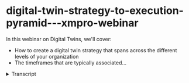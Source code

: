 # digital-twin-strategy-to-execution-pyramid---xmpro-webinar
<!-- embeded video removed -->



In this webinar on Digital Twins, we'll cover: 
- How to create a digital twin strategy that spans across the different levels of your organization
- The timeframes that are typically associated...
<details>
<summary>Transcript</summary>In this webinar on Digital Twins, we'll cover: 
- How to create a digital twin strategy that spans across the different levels of your organization
- The timeframes that are typically associated...
good morning good afternoon good evening

everyone and thank you for joining this

webinar on digital twin strategy

looking at our

strategy to execution

pyramid thank you for joining and let's

jump straight in

so i'm peter vance gothbeck um i'm the

ceo at xmpro and

my background in digital twin started

about six or seven years ago

uh leading the industry the digital twin

interoperability task group inside the

internet consortium

and for the last two years i have also

been involved with the digital twin

consortium where i lead the natural

resources working group

and with um cheyenne from

deloitte previously with ge i also

co-wrote a book on building industrial

digital twins how to design develop

deploy and

create these digital twin solutions um

for real world industries so i have some

background in this and i thought i'd

share some of the learns that we've had

over the last couple of years in terms

of how to connect all of this and create

a coherent strategy for digital twins in

the

organization before we start uh with the

strategy side i thought i'd take just a

few

minutes and make sure that we sort of

have the same understanding around what

we mean

around some of the digital twin

concepts and and definitions we are we

often find a lot of confusion around

what digital twins are this is my view

so

and that will be the context of the

presentation as well so

using the digital twin consortium's

definition it's a virtual representation

of real world entities which could be uh

which could mean a number of things and

a key aspect is that it is synchronized

at the same at this specified

frequency and fidelity

and it's underpinned by three

key

enablers for from a digital twin

perspective the first is that it is

there to support decision making

and understanding and driving effective

actions the second one is that it is

kind of built on real-time data

as well as historical data and the idea

is that it can represent

the past what's happening right now and

also simulate predicted futures

and it is all driven

and motivated motivated by outcomes

which links to our strategy discussion

of today

it is focused on use cases and again

i'll talk around how that fits into the

strategy side of things

and obviously this all needs data that

sits behind it and you need to know what

this thing needs to do so it requires

the main knowledge so those are the

three pillars

that that underpin the definition from a

digital twin perspective to put that

into a picture um

we have the physical environment over

here

the entity of sorts it could be any type

and on the side we have the virtual

representation

and there's data that is synchronized

and sometimes some of the information

can go back

um and we have um the twinning rate

which is that that synchronization and

this is physical to virtual connection

which could

um

go bi-directional or both ways

one of the key concepts of a digital

twin is that it's a model-driven

architecture

if you gonna go back to what uh what

from a software design pattern

it's actually that it's built that

digital twins are built to a model or a

prototype well but

dr greaves

initially turned a digital twin

prototype so

the prototype is the template we

sometimes talk around templates but

there's a certain template for a certain

class of asset

so for example

we have a a template for these pumps

and then

each of the individual pumps are then

instantiated so there's a

each of these use the same model

so those are referred to as the

instances or digital twin instances and

if you combine some of these things in

different way shapes or form either a

number of these together or different

ones of these but into a single thing a

a single higher level twin

these are referred to as the digital

twin aggregates or

quite often as composites as well

how this all fits together from a you

know when is it

or when does it get instantiated when

does it become a twin if you look at a

product life cycle again it's like at

that pump or a motor or

or any um

entity and this could be a supply chain

or something like that as well which

falls under more the process type of

digital twins but if we look at that

pump or motor

when we just have a model

we still don't have a twin we have got a

digital twin template or digital twin

prototype but it's not necessarily a

digital twin when the decision is made

to make that so i can get a serial

number or allocate some unique

identifier to it and then start

populating the the the model with some

real-time information around the either

design manufacturing or whatever it is

um that's when the twin is instantiated

and now i'm starting to create the

physical device

as you can see now we have an instance

and we have the type and as we start

putting this together in a larger either

system or system of systems even

we get to

and we start putting system context to

it

we start building out and start building

these aggregate or composite digital

twins and then when we put them into

operation we get real-time telemetry and

other data to it

this is when

we actually add another dimension

from a digital twin perspective

if we look at the factory however the

life cycle could look slightly different

and you know the the facility that we

created to do this so in that we may

plan design bolt commission operate

maintain and improve the facility there

are use cases across all of this but

those tend to be quite often project

driven and this is continuous and this

is where different

types of of twins fit in as well what we

refer to as simulation twins and

operational

twins

and i'll touch a little bit on the

difference on on some of those as well

but that's

more from a factory perspective how this

would fit in

another question that we all that we

quite often get is what's the difference

between a digital thread and a um

a digital twin and if we look at those

lifecycle phases depending on how you

represent them

um digital twin use cases typically span

across they address a specific problem

you're hiring the twin to do a specific

thing in that life cycle

and the digital thread is that digital

breadcrumb that builds up data across

all the different life cycles so

i can then track throughout the life

cycle

all the interactions

that the

product or or environment facility had

with different use cases and how that um

is built up to

again just very high level um if

anyone's interested we can we um we can

delve into this in a

in a later

webinar going more into some of these

concepts but that was just at a high

level the one last question that i often

get is so is a simulation model a

digital twin because we've spent a lot

of money on building these simulation

models using computational fluid

dynamics all of this and you know how

does this is this a digital twin

if you go back to the

the definition if it's not synchronized

at a certain frequency and fidelity it

is a digital twin prototype potentially

it is a model if it is synchronized then

it can become a digital to an instance i

can use the same

simulation model

in i can either connect it up

or not

and that would be the difference so

using or creating this digital twin

prototypes they are critical in design

but some of them may be thrown away or a

lot of them might be thrown away and

actually not used

in the

digital or the instantiation of digital

twins when i take that same

uh simulation model and i wire it up

with uh and synchronize it at a certain

frequency and fidelity

that's when it becomes a simulation twin

versus a simulation model so that's just

at a very high level some of the

concepts that we we refer to quite often

when we talk about digital twins but

let's change gears

and talk around the strategy side of

things so

refer to this as the digital twin

strategy to execution pyramid and again

we like to use

frameworks for this now what we've seen

over the last couple of years working

with the number of customers on this in

la in in in various industries and at

various

sizes of enterprises

if it's done right it is an accelerator

for digital transformation which is kind

of the holy grail that a lot of

organizations are trying to achieve with

this the important part is that um

that that

the the value levers um

should be connected almost as golden

threads from the top to the bottom of

the the

organization and that's what drives a

real change so what we

see

seeing is that

digital twins done right

actually focus on pulling the right

value levers

to get quick

time to to return on investment and that

will drive more adoption making sure it

is connected that golden shred

is a key aspect of being able to achieve

that and if you want to do this at scale

you want to do this in a short period of

time it does require a kind of a

composable or reuse of package

capabilities

and this is the topic of another webinar

but for today we'll focus on

how to create that digital twin strategy

that spans across the different levels

of your organization

so

at a strategic level

the digital twin provides a macro view

on on business metrics

it focuses

it differs from from

from kind of loose standing

dashboard kpis that we quite often see

because it's a more integrated view

that you can only achieve if you look at

it from a model driven approach if you

look at your business from a model

driven approach and quite often that

model

is the value chain across uh the

business so

it ideally models

the the business from my a macro view

and again it differs from from just

loose standing um dashboards that

managers use in the sense that uh

there's a thread which i'll which i'll

go into in a bit more detail at a

tactical level

the digital twin support

planning functions so and it is really

focused on removing constraints because

it's one of the challenges that we have

in organizations we have limited

resources

in different way shapes are formed and

what we need to do is make sure that in

order to get our strategic view

executed that we actually manage the

constraints that sit in the middle and

that's quite often a planning view

and then lastly we have

the task view which is at the

operational level we focus on how to get

things done

but again how it's connected now the

quite often the the time frames or the

application for this differ so when we

put a lens on we look at

at a strategic level

quite often it starts off with

annual quarterly or those kind of

reportings

even down to weekly and there are some

metrics which may be at a at a strategic

level important to understand on on a

daily basis

likewise with

tactical because it's so focused on on

um on constraints it looks at um

almost all four levels of time frame so

so that it can provide a holistic view

from a from a planning perspective and

at the task level

um quite often

it is it is predominantly focused on

what what's happening right now um so uh

by the hour

um with a view on daily and quite often

i need to also understand how this fits

or what i'll have you know what's

happening

from a weekly

time frame and how my actions uh impact

that

so that provides just a kind of a high

level

view in terms of the the the different

requirements um for this so

looking at it from a from a um

uh

you know what are you

we often refer to to digital twins are

hired to support different users at

different levels

and and

we typically see that those strategic

digital twins service executives and

senior management likewise with tactical

that supervisors engineers planners

those type of roles especially in asset

intensive industries and then

operators and technicians people who are

really focused on how do we make those

things happen right now at that

operational level

what i forgot to mention on the previous

slide it is focused on four

quite often in asset intensive

industries there's four four main mega

use case buckets

the first one is around business

performance

which

tend to be more strategic

and um and tactical

the the the process optimization is

quite a is

again it could be the physical process

like you have in a mine or it could be

the business process

optimization side esg monitoring

compliance we see so much more of that

emerging where digital tunes have a

significant role in making sure that we

are compliant in terms of

a number of the initiatives going on and

you know where this all started for a

lot of organizations was around asset

performance um use cases so these are

the kind of four main buckets that we

see

um where value levers are

identified from a digital twin

perspective

the uh

the interesting thing with uh

this pyramid or

it almost mimics how we synthesize and

get data so at operational data at the

operational level we have a lot of data

and a lot of data collection

and as we go up we start turning that

data into information

right to the top so

we're seeing that

the strategic side of the business

requires quite often less integration

points

but what we see is that this is that the

impact of the decisions made at that

level

it quite often has a bigger impact on

those levers and um the overall business

impact

and

uh as it goes down the the the impact of

the decisions get smaller doesn't mean

that the decisions are less important

it is just in terms of how it impacts

the overall outcome when you drive

towards

certain outcomes

it's interesting i i recently saw this

from a guard on a gartner report and

it's interesting to see how they

anticipate digital twins grow so

um what you see the light blue is 20 21

this is all where we are right now

discrete or single type iot based uh

digital twins seem to be predominant and

and as we

a digital twin of an organization is

more that business process level the

business level view and then the

composite is the ones that we start

putting together it's really interesting

to see how they anticipate that grow and

if we

align that with the different

use case types i think at the moment

we're seeing a lot more of these single

um let me monitor let me build something

around a specific asset but as this goes

forward um

there's a lot more awareness and

the value will be realized

on digital twins as we start building

out to more higher levels and and and

help drive better decisions

uh from a strategic point of view

so i thought that was just interesting

how that aligned with what we what we're

seeing

in terms of our experience and working

with customers in in different

specifically asset intensive industries

it's interesting to see how the ones who

do it well um how that is approached and

here's an example of on

looking at from a mining perspective so

um you know this

the strategic levers here that drives

the digital twins

a lot of mining organizations are now in

a position due to some the global

challenges

and supply chain problems and things

like that where they can literally sell

as much as they can dig out the ground

so

the value leaders are that obviously

safety and esg

are key focus areas for all of those

industries but inside that

right now a lot of organizations are

they

again they can sell as much as they can

dig out the ground so they need to run

more often as a as a key

value driver when you're running you

need to produce more tons

when you're recovering those stuns

that you've dug out the ground in the

chemical processes

you need to recover more

and in all of this how do we focus also

on making sure that we're not blowing

out our costs as we do this

and that is the the strategic view that

the senior executives want to have and

that's the role that they want to hire a

digital twin to give them decision

support on how we're doing around this

that's then broken down into

different initiatives so you know for

each of those you can identify a number

of different initiatives so in order to

run more we need to reduce the might the

the shutdown the duration that our

shutdowns take um and also

the um

can we get away with um less bi-weekly

or can we extend the periods or things

like that

um

same with running more product oh so

creating more products so how do we make

sure that the conveyors are more

operational how do we from a recovery

point of view from looking at our

chemical processes how can we optimize

that

um

lowering cost if we bring in digital

twins to help us with that

we all we should always look at

how does the thread for each of those go

from the top to the bottom so how do we

connect that runoff and strategic to the

tactical application and then the

operational side of it so that is

really the what i would call the magic

source

how this

digital

how you get from the top to the bottom

that it is always focused on driving

the key value levers

otherwise you are building or a digital

twins that one that won't drive roi

and

make sure that

to ask the question what are the

decision support or decision automation

requirements at each level of the

triangle for each of these initiatives

to make sure that we establish this

this

golden thread between the strategic and

the tactical side of it sometimes

and we've seen organizations just start

with at the operational level i want to

build this one thing

if you don't ask the question how does

it support a tactical of you in

organization how does it support the

strategy

those things don't tend to go anywhere

but practically how do you do this how

do you connect

so when you link this

this

garden thread through all of this what

we find very useful is if you use

diagrams like this in that where

you really start with for a specific use

case that specific initiative that we

identified so right at the top it is run

more often

and the the um specific um

uh objective that we're going to going

to try and do is reduce the shutdown

times on our plant

those metrics then go in the top and for

each of these you draw them down and

describe what it would look like what

the twin would be or what the

operational requirement would be

from a key metric perspective what are

the key metrics we're going to deliver

so if we understand what the metric is

we can then look at what analytic and

provided and then we can look at what

data do we need to drive that analytic

so again

if each of these we know what the

outcome is that we want to achieve what

is the thing we're going to measure at

each level

for that initiative

if we know that

that key metric we can then

understand what analytic will give that

to us what do we have to do to calculate

or work it out and then we will know

what data to so don't start with i've

got all this data what can i do with it

which is one of the biggest

bug bears that i have

with

how people often look at digital twins

so this framework is very simple but

very very effective to put on a screen

and work with the team to make sure now

what does it look like when you put some

of this into action so

again those metrics um

at each level so whether you're going

from the overall site to the to

a plant level right down to equipment

level how does it break

down and how does it fit

together to to provide that gold that

golden thread view going through

the best way to describe this is just to

also show you a few examples of this so

if we look at that strategic event board

and here's an example of a value chain

the the

data and values have been anonymized so

that

we don't

show any any

customers real data but

this is a whole value chain for a senior

executive team that and the senior

executives

objective of this is i have a lot to do

when i get into the office um today

let me have a look at this and

understand where i need to apply my

energy now how does this differ from a

normal dashboard that you would have

well

there's real-time monitoring on these

kpis

and as soon as one of those kpis

fall out of a certain range or business

rule that you've defined which in this

instance we present as an executive

recommendation

then it would immediately

notify them and it could be an esg event

it could be a

breach on there could be a safety event

or anything like that but

from an operational perspective based on

those drivers that we've defined when

one of those things go out of spec i

need to know that i need to do something

right now

and again this is a holistic picture

this is a business this is a model of my

overall business it mimics my business

model as well

in terms of

how we want to sell and what we want to

drive so

key difference seems very simple

but i can see key metrics

updated in real time but also we can

make also make sure that we have

consistent

um responses and right and that we

respond to

to certain events that happen so that

when one mind has a problem or

that the other one

or if two minds have the same problem

that we don't have two different

responses in terms of the senior

executive how that is done we can set up

these executive recommendations review

them and make sure that we've got

consistent responses to these

so so that's just one another one would

be

um and this is in a gold mining

operation again i can see some of some

of the metrics that i'm looking at from

a monthly quarterly

and that kind of view but i can also see

what's happening right now with for

example my crushes

so um

and i know that if the crashes are out

i'm gonna have a bottleneck downstream

um i'll have to throttle back production

that's gonna have an impact i need to

intervene that's kind of

as a as a mind manager the only thing i

need to know today otherwise i'm going

to address some some of the other

challenges that i might have and again

you could see things like tailings and

some of the other key esg metrics on

there

likewise with

greenhouse emissions there's a lot more

pressure on executives to start

monitoring that in real time so how do i

make this part of

my business model or my model that i

need to look at

so some of it again is around quarter to

date here to date important things but

also what's happening right now where

are we with some safety

incidents that were reported over the

last um because i've got a couple of

thousand people um need to monitor this

and report on this so these are all key

things and it doesn't always have to be

that high fidelity um you know when you

look at this and again this is around

what's my real-time site kpis i know how

good are we doing around

the four things that i get compensated

on as or

incentivized on us the gm of a mine

and what does it break down into the

detail and again it's all about these

executive recommendations that when

things go then when we have a challenge

that we know exactly how um to respond

when we look at it from a tactical uh

perspective and and the connection

between all of this so there's a user

story for for the executives here

likewise with at a tactical level um

and i'll start with kind of a user story

at a tactical level so bruce dundee good

australian

um

is um

his role as a maintenance planner so he

slots into that tactical level

you can see the things that really

challenge him is that we understaffed um

we have if we make the wrong decisions

it's got a really big impact

i want to get promoted so these are the

personal drivers of that person which we

have to take in consideration when we

look at digital twins

and so based on his background there are

certain user stories and if you take the

crusher example that we saw you know

there was a

a problem with that red dot there was a

a crusher problem

i want to know when um

you know what the remaining use for life

is i've got six crushes if two of them

are out for maintenance at the same time

i've got a really big problem we have to

shut we have to throttle back production

so as a maintenance planner i want to

know when multiple crashes who

need over uh overlapping maintenance so

that i can tell the control room

actually to run these things faster

and i want to be able to simulate so

you'll see some of this so when we get

to the example but this is

the

important aspects of connecting um

the different levels so again

uber for his role around crashes there

are 12 different

things that need to be addressed or

questions that he's got to know now what

is the frequency of recent liner

changeouts so that you know how can we

improve the lifespan of of liners here's

the digital twin that represents that so

you could see you wanted to know if

there are two crashes out at the same

time um i need to know and so we need to

predict the line aware and there might

be some predictive analytics involved in

that in an actual fact there is in this

instance there's some predictive

analytics to predict the way on the

liner and if two of them overlap we need

to know in advance so we can tell the

control room to do something so again

this is giving them recommendations on

how to do that some of them are

overlapping some of them are doing other

things

and for each crusher you can then see

what is remaining in the predicted end

of life six days so if i go into that

crash and this is all driving lower cost

you know as a value lever

getting into that crusher here's the

actual crusher i can see how it's

running

i can see all the work orders and

everything associated this is what i

need from a planning perspective so that

i can do a next level

tell the operations how to operate this

um so

the interesting thing is i can also see

how this compares to

the previous liners that we've had in

this same crusher

so that's all important information from

a decision support perspective and again

this is all driving towards that

lowering the cost

um one of the other areas um you know

that will give you a health of how

my operational planning work not in my

maintenance planning but my operational

planning is

quite often if you've got multiple

control rooms and we look at the

the percentage time in normal ptin

how that looks and i can i compare

across multiple control rooms

and see how we are doing and so that we

know again from a planning perspective

and intervention perspective so this is

going down into a specific control room

looking at

the alarms

and percentage of time that that things

are running autonomously versus we have

to have manual intervention again that

gives us an understanding of the health

and

how i can plan around that what i need

to do and which

which areas are better than others in

terms of the performance of an

organization so that gives you kind of

an overview of the control room

side of things and then if i drill down

again on a specific area inside that you

know how how how good are we again at

certain of these so

um from a planning perspective

understanding which control loops and

things um are giving us the most issues

so we can plan those so that's kind of

the view the role

and i can do this across

all my different

control rooms on exactly the same model

so my digital twin is the model i then

instantiate it for the different control

rooms

at the operational level um

and again just going back to

the biggest challenge that we start

seeing here is how do we connect all of

this data this is where there's quite

often a lot of data complex

uh connections multiple systems cleaning

up the data wrangling doing all of that

and that

it's a key

most characteristic is

the

the data that goes to the top

quite often needs to go through these

processes in order to clean that up so

that i can drive the decisions that i'm

making right now

so this is looking at my operations view

process optimization i'm looking at

the different circuits here

on the crushing side for example right

now what's happening

on my

plant right now

and where are the potential bottlenecks

or where do we need to intervene

from that perspective

and again

just a

a similar view to that but focusing on

what's happening right now

and what can we do

to address some of those again all

recommendations or you can call them

alerts it could be recommendations

but that's how we drive it

again at the operational level i need to

know which bumps are giving me issues

right now you know what's happening on

my plant if there's nothing wrong with

this then no dot if there's something um

based and this could be

every second every millisecond even that

this analytic needs to that the digital

tool needs to analyze based on an

engineering model it could be that

simulation

model or

machine learning or just a rule and then

based on that great recommendations for

me so i can go into that piece of

equipment look at it and analyze it

further in terms of what i need to do

right now potentially from a maintenance

perspective

so those are the kind of three levels

and just to recap from a summary

perspective it is important to

strategically align your digital twins

with those value levers and establish

that golden thread so also make sure

that it drives what the business

outcomes are

and set the kpis at each level

and connect them through through them a

diagram as i showed earlier

that you make sure that you've got the

that each of those threads have their

kpis and how it would be measured um and

how it actually

delivers value so how do i connect all

this data and drive the better decisions

from the top

so

that is how we see the strategy pyramid

when we present this

it gives organizations kind of a clear

way of thinking about how do we do how

do we

um

not just have all these loose standing

digital twins that emerge almost like

spreadsheets in a business but how do we

make sure that we've got a strategy to

connect all of this together and drive

the business outcomes that we have

just uh

very briefly so what is xmpro and how do

we build digital twins we see ourselves

as an application composition platform

that provides a no code environment for

industrial business technologists aka

engineers and people like that

to create real-time event intelligence

apps composable digital twins and

industrial iot analytics solutions and

our focus is how can we help you with

business

capabilities to be able to create safer

greener and more responsible

industrial operations do it faster

and with higher efficiencies that make

it worthwhile for everyone that drives

value levers for everyone in the

ecosystem

quite often asked how do we fit into

this whole industrial ecosystem and

there are a number of players we see

ourselves as that composition platform

bringing things together connecting them

up composing

digital twins to be able to drive um

outcomes from from this

and then how do we do this well

um

we handle the data integration at that

at the bottom level

being able to aggregate it up

we

provide the

the user front-end so to enable that

decision support and also how do we set

up that recommendation structure and how

about let our digital twins become our

trusted advisor with recommended actions

when we have certain things at all

levels of the organization

so that's me

if you need to get if you want to get

hold of me

there's my email address

and what i'll do is open it up for

questions to see if there are any

questions

that people may have so

um

and uh so there's one from

antonia

i'm just going to break this out so that

i can read it better

apologies

excellent so if anyone's got any

questions just post them into the chat

they will go with questions for a while

and then

we'll wrap it up so the question is

given the supply chain challenges

companies are facing today is it

possible to build an operational digital

twin um of the end-to-end supply chain

yes in actual fact it's one of the areas

that we see

almost at that composite level one of

the biggest growth areas especially if

you've got multiple nodes so

we've as exxonpro we've been involved

with quite a large scale

digital twin of a supply chain for a

industrial manufacturer

who support i think

i have to check it's either

120 000 skus across

including in customers i think there are

almost a million nodes in the supply

chain

and it's all about short-term inventory

planning which is the biggest challenge

that they have

in terms of

operating across a large geographic

region

in europe for example and this is also

running in different areas but if they

take europe as a as a

uh example creating a digital twin

and it's all about in the end

the operational how do we move

how do we make decisions right now in

terms of where to make certain products

in a certain facility they've got a lot

of distributed facilities

almost micro factories

across a large area of europe and making

decisions around where certain orders

are made for fold how do we change

that that continuous mrp

is driven by the supply chain and having

that as a model driven based approach is

the only way that you can manage that at

scale

and again we know the biggest challenges

that they've had is a manager in a

certain region at a certain many factory

would make a certain decision on the

let me rephrase that slightly based on

the same data

they would get different outcomes

in different regions by different people

on the decision to be made around you

know do we make it here do we send it

across

um

to someone else do we do we change out a

product do we offer a customer something

else

that kind of thing

using this recommendation getting the

digital twin to provide that consistency

it's had a significant impact

for them

and in terms of the scale this is the

only way

they could scale that out and the

benefits of what we're seeing right now

with supply chains

being able to run that optimization

logic every 15 minutes

so that the digital twin can come up

with

new

new

suggestions

uh has proved invaluable from that

perspective

and then there's a follow-up

um so in these cases

thanks antonio follow-up question do

these cases install sensors on the

supplier facilities

yes

so what's interesting is there's

actually a mix so on there on their

larger customers they actually have

sensors

on let's call them tanks just for lack

of a better i don't want to go into

exactly

what

what the products are that they are

selling but

let's say there are facilities or like

tanks in

at the end customer

organizations

they well let me explain it like this

they actually supply

industrial gases

so it's all about filling cylinders and

doing

all of that and

for some critical infrastructure like

hospitals and others like that

they would have sensors installed at the

at the customer facility so that would

give them some real-time intelligence

the other part of the intelligence are

orders that are in the system that the

customers are placing like i need these

replenished or whatever but

um they are driving for large critical

infrastructure customers that they

actually have direct insight and connect

connectivity into those facilities

and know what the levels are um so that

i can supply them better and that's all

in the

um

supply chain

um there's a question from young on do

you have a inexperience of applying this

in health care in

personal care

also in personalized personalization of

care one of the things i didn't mention

on here

is that

before um

that diagram from gartner with the

discrete iot organization there's

actually digital to another person in

there i didn't include it in here

because of the focus was a little bit

more around some of the industrial

examples

but digital twin of a person um which

are

which

and a lot of the use cases are around um

personal health care the biggest

challenge with that right now

is yes we can do this

the privacy challenges right now is

still being worked through

um there's interesting use cases where

the same analogy applies so you have

certain

value drivers and those value drivers

might come from institutions like

governments local governments uh things

like that

in terms of what they want to drive from

from outcomes or delivering better

service how that needs to go into

planning and how that then gets executed

the challenge with healthcare

specifically

is um

[Music]

at the moment is there's still a lot of

concern from a privacy so if there's a

digital twin of me where is it going to

end up you know who's going to have

access but in terms of the use cases and

the application it is exactly the same

process and

and model area where we are seeing some

of the um

personalizer or the digital twin of the

of the person being used are in

crm and retail and you'd be

it's actually

really interesting to see what's

happening in the retail space around

creating digital twins

of

or taking the first the

the end consumer um digital twin and

overlaying that with

infrastructure and different so looking

at a shopping mall how people move where

the feet are and how can we sell

more retail space to larger retailers by

showing them what the

some of the behavior and characteristic

of people underneath that is so those

are some of the again the value drivers

are we want to sell

um we want to charge premium for for for

certain areas in our

shopping malls and then how does that

relate down all the way to the

operational site where we collect data

but also give people things back

i'm just mindful of time but i'll

quickly answer

there's another question can you

simulate a condition of a digital to an

instance with corresponding

so yes so

the question is can you simulate a

condition of a digital twin instance

while corresponding physical entity has

never experienced such conditions it's

one of the capabilities that we refer to

as synthetic data so how can you create

synthetic data that you could

potentially use so it could be modeled

based on

on existing data plus some exceptions

that you want to introduce to that um so

there's a whole area around synthetic

data and yes um

it is a it is one of the capabilities

which we'll touch on in another webinar

um of that you could potentially build

into a digital twin um absolutely so

thank you for for that question uh

and then last question

um opc

uh integra opc ua integration yes we've

got standard connectors for opc um in

actual fact we work pretty closely with

the microsoft team

who's out of germany who's very involved

eric barnstein and the team there

um on the opc side of things with yes we

have got opc connector like we have

mqtt connector like we have uh osisoft

or adx or

azure data explorer so

that's one of the things from my

integration point of view is we've got a

large library of integrations at that

lower operational level but yeah

and

so yes for ot factories um

opc and we see that as a

and

and

uh

did if i see that you know um eric so

say hi to him when when you're next in

excellent

thank you very much really appreciate

your time great questions

and looking forward to seeing you on one

of our next future ones thank you
</details>